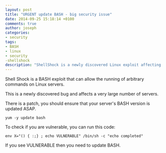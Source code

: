```yaml
---
layout: post
title: "URGENT update BASH - big security issue"
date: 2014-09-25 15:18:14 +0100
comments: true
author: joseph
categories: 
- security
tags: 
- BASH
- linux
- security
-shellshock
description: "ShellShock is a newly discovered Linux exploit affecting BASH. Unfortunately this will affect most servers and is a critical flaw. Update your server ASAP"
---
```


Shell Shock is a BASH exploit that can allow the running of arbitrary commands on Linux servers. 

This is a newly discovered bug and affects a very large number of servers. 

There is a patch, you should ensure that your server's BASH version is updated ASAP.

```
yum -y update bash
```

To check if you are vulnerable, you can run this code:

```
env X="() { :;} ; echo VULNERABLE" /bin/sh -c "echo completed"
```

If you see VULNERABLE then you need to update BASH.


